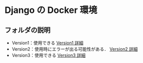 # Django の Docker 環境

## フォルダの説明

- Version1：使用できる
  [Version1 詳細](Version1/Version1.md)
- Version2：使用時にエラーが出る可能性がある．
  [Version2 詳細](Version2/Version2.md)
- Version3：使用できる
  [Version3 詳細](Version3/Version3.md)
